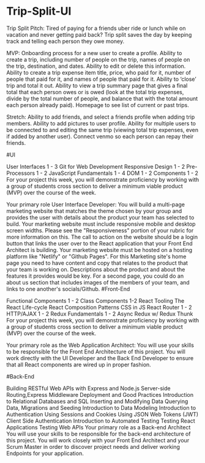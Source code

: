 # Trip-Split-UI

Trip Split
Pitch: Tired of paying for a friends uber ride or lunch while on vacation and never getting paid back? Trip split saves the day by keeping track and telling each person they owe money.

MVP: Onboarding process for a new user to create a profile. Ability to create a trip, including number of people on the trip, names of people on the trip, destination, and dates. Ability to edit or delete this information. Ability to create a trip expense item title, price, who paid for it, number of people that paid for it, and names of people that paid for it.
Ability to ‘close’ trip and total it out. Ability to view a trip summary page that gives a final total that each person owes or is owed (look at the total trip expenses, divide by the total number of people, and balance that with the total amount each person already paid). Homepage to see list of current or past trips.

Stretch: Ability to add friends, and select a friends profile when adding trip members. Ability to add pictures to user profile. Ability for multiple users to be connected to and editing the same trip (viewing total trip expenses, even if added by another user). Connect venmo so each person can repay their friends.

#UI

User Interfaces 1 - 3
Git for Web Development
Responsive Design 1 - 2
Pre-Processors 1 - 2
JavaScript Fundamentals 1 - 4
DOM 1 - 2
Components 1 - 2
For your project this week, you will demonstrate proficiency by working with a group of students cross section to deliver a minimum viable product (MVP) over the course of the week.

Your primary role User Interface Developer:
 You will build a multi-page marketing website that matches the theme chosen by your group and provides the user with details about the product your team has selected to build.
 Your marketing website must include responsive mobile and desktop screen widths. Please see the "Responsiveness" portion of your rubric for more information on this.
 The call to action on the website should be a login button that links the user over to the React application that your Front End Architect is building.
 Your marketing website must be hosted on a hosting platform like "Netlify" or "Github Pages".
 For this Marketing site's home page you need to have content and copy that relates to the product that your team is working on.
 Descriptions about the product and about the features it provides would be key.
 For a second page, you could do an about us section that includes images of the members of your team, and links to one another's socials/Github.
#Front-End

Functional Components 1 - 2
Class Components 1-2
React Tooling
The React Life-cycle
React Composition Patterns
CSS in JS
React Router 1 - 2
HTTP/AJAX 1 - 2
Redux Fundamentals 1 - 2
Async Redux w/ Redux Thunk
For your project this week, you will demonstrate proficiency by working with a group of students cross section to deliver a minimum viable product (MVP) over the course of the week.

Your primary role as the Web Application Architect:
You will use your skills to be responsible for the Front End Architecture of this project. You will work directly with the UI Developer and the Back End Developer to ensure that all React components are wired up in proper fashion.

#Back-End

Building RESTful Web APIs with Express and Node.js
Server-side Routing,Express Middleware
Deployment and Good Practices
Introduction to Relational Databases and SQL
Inserting and Modifying Data
Querying Data, Migrations and Seeding
Introduction to Data Modeling
Introduction to Authentication
Using Sessions and Cookies
Using JSON Web Tokens (JWT)
Client Side Authentication
Introduction to Automated Testing
Testing React Applications
Testing Web APIs
Your primary role as a Back-end Architect
You will use your skills to be responsible for the back-end architecture of this project. You will work closely with your Front End Architect and your Scrum Master in order to discover project needs and deliver working Endpoints for your application.

